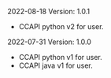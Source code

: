 2022-08-18 Version: 1.0.1
- CCAPI python v2 for user.

2022-07-31 Version: 1.0.0
- CCAPI python v1 for user.
- CCAPI java v1 for user.

